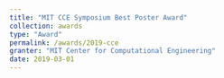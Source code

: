```yaml
---
title: "MIT CCE Symposium Best Poster Award"
collection: awards
type: "Award"
permalink: /awards/2019-cce
granter: "MIT Center for Computational Engineering"
date: 2019-03-01
---
```

